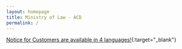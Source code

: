 ```yaml
---
layout: homepage
title: Ministry of Law - ACD
permalink: /
---
```

<!-- Type your notification here - the notification bar will not appear if this is empty. For other changes, refer to _data/homepage.yml to edit the homepage -->
[Notice for Customers are available in 4 languages!](/guidance-materials/){:target="_blank"}
